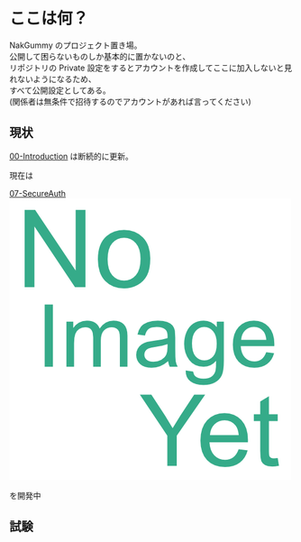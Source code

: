 # ここは何？

<!--

**Here are some ideas to get you started:**

🙋‍♀️ A short introduction - what is your organization all about?
🌈 Contribution guidelines - how can the community get involved?
👩‍💻 Useful resources - where can the community find your docs? Is there anything else the community should know?
🍿 Fun facts - what does your team eat for breakfast?
🧙 Remember, you can do mighty things with the power of [Markdown](https://docs.github.com/github/writing-on-github/getting-started-with-writing-and-formatting-on-github/basic-writing-and-formatting-syntax)
-->

NakGummy のプロジェクト置き場。  
公開して困らないものしか基本的に置かないのと、  
リポジトリの Private 設定をするとアカウントを作成してここに加入しないと見れないようになるため、  
すべて公開設定としてある。  
(関係者は無条件で招待するのでアカウントがあれば言ってください)

## 現状

[00-Introduction](https://github.com/NakGummy/00-Introduction) は断続的に更新。

現在は

[07-SecureAuth](https://github.com/NakGummy/07-SecureAuth)
[![07-SecureAuth](../src/dummy.png)](https://github.com/NakGummy/07-SecureAuth)

を開発中

## 試験
